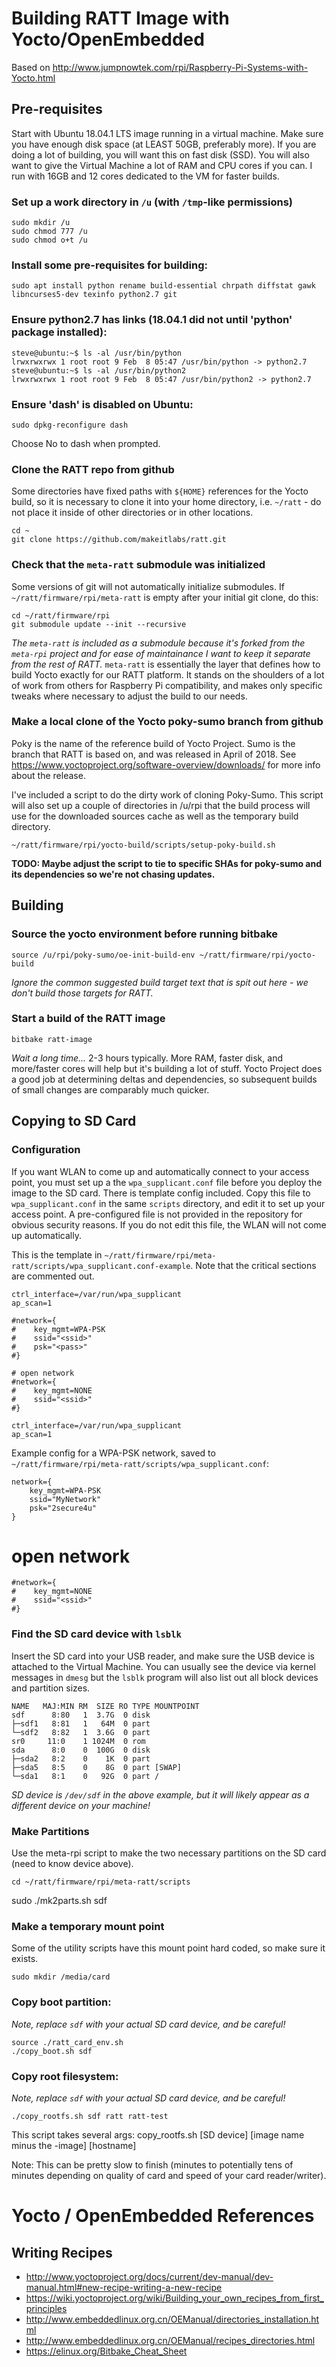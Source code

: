# Building RATT Image with Yocto/OpenEmbedded

Based on http://www.jumpnowtek.com/rpi/Raspberry-Pi-Systems-with-Yocto.html

## Pre-requisites

Start with Ubuntu 18.04.1 LTS image running in a virtual machine.  Make sure you have enough disk space (at LEAST 50GB, preferably more).  If you are
doing a lot of building, you will want this on fast disk (SSD).  You will also want to give the Virtual Machine a lot of RAM and CPU cores if you can.
I run with 16GB and 12 cores dedicated to the VM for faster builds.

### Set up a work directory in `/u` (with `/tmp`-like permissions)

    sudo mkdir /u
    sudo chmod 777 /u
    sudo chmod o+t /u

### Install some pre-requisites for building:

    sudo apt install python rename build-essential chrpath diffstat gawk libncurses5-dev texinfo python2.7 git

### Ensure python2.7 has links (18.04.1 did not until 'python' package installed):

    steve@ubuntu:~$ ls -al /usr/bin/python
    lrwxrwxrwx 1 root root 9 Feb  8 05:47 /usr/bin/python -> python2.7
    steve@ubuntu:~$ ls -al /usr/bin/python2
    lrwxrwxrwx 1 root root 9 Feb  8 05:47 /usr/bin/python2 -> python2.7

### Ensure 'dash' is disabled on Ubuntu:
    sudo dpkg-reconfigure dash

Choose No to dash when prompted.

### Clone the RATT repo from github

Some directories have fixed paths with `${HOME}` references for the Yocto build, so it is necessary to clone it into your home directory, i.e. `~/ratt` - do not place it inside of other directories or in other locations.

    cd ~
    git clone https://github.com/makeitlabs/ratt.git

### Check that the `meta-ratt` submodule was initialized

Some versions of git will not automatically initialize submodules.  If `~/ratt/firmware/rpi/meta-ratt` is empty after your initial git clone, do this:

    cd ~/ratt/firmware/rpi
    git submodule update --init --recursive

_The `meta-ratt` is included as a submodule because it's forked from the `meta-rpi` project and for ease of maintainance I want to keep it
separate from the rest of RATT._  `meta-ratt` is essentially the layer that defines how to build Yocto exactly for our RATT platform.  It
stands on the shoulders of a lot of work from others for Raspberry Pi compatibility, and makes only specific tweaks where necessary to adjust
the build to our needs.

### Make a local clone of the Yocto poky-sumo branch from github

Poky is the name of the reference build of Yocto Project.  Sumo is the branch that RATT is based on, and was released in April of 2018.
See https://www.yoctoproject.org/software-overview/downloads/ for more info about the release.

I've included a script to do the dirty work of cloning Poky-Sumo.  This script will also set up a couple of directories in
/u/rpi that the build process will use for the downloaded sources cache as well as the temporary build directory.

    ~/ratt/firmware/rpi/yocto-build/scripts/setup-poky-build.sh

**TODO: Maybe adjust the script to tie to specific SHAs for poky-sumo and its dependencies so we're not chasing updates.**
   

## Building

### Source the yocto environment before running bitbake

    source /u/rpi/poky-sumo/oe-init-build-env ~/ratt/firmware/rpi/yocto-build

_Ignore the common suggested build target text that is spit out here - we don't build those targets for RATT._

### Start a build of the RATT image

    bitbake ratt-image

_Wait a long time..._  2-3 hours typically.  More RAM, faster disk, and more/faster cores will help but it's building a lot of stuff.  Yocto Project does a good job at determining deltas and dependencies, so subsequent builds of small changes are comparably much quicker.

## Copying to SD Card

### Configuration

If you want WLAN to come up and automatically connect to your access point, you must set up a the `wpa_supplicant.conf`
file before you deploy the image to the SD card.  There is template config included.  Copy this file to `wpa_supplicant.conf` in the
same `scripts` directory, and edit it to set up your access point.  A pre-configured file is not provided in the repository
for obvious security reasons.  If you do not edit this file, the WLAN will not come up automatically.

This is the template in `~/ratt/firmware/rpi/meta-ratt/scripts/wpa_supplicant.conf-example`.  Note that the critical
sections are commented out.

    ctrl_interface=/var/run/wpa_supplicant
    ap_scan=1
    
    #network={
    #    key_mgmt=WPA-PSK
    #    ssid="<ssid>"
    #    psk="<pass>"
    #}

    # open network
    #network={
    #    key_mgmt=NONE
    #    ssid="<ssid>"
    #}

    ctrl_interface=/var/run/wpa_supplicant
    ap_scan=1

Example config for a WPA-PSK network, saved to `~/ratt/firmware/rpi/meta-ratt/scripts/wpa_supplicant.conf`:

    network={
        key_mgmt=WPA-PSK
        ssid="MyNetwork"
        psk="2secure4u"
    }



# open network
    #network={
    #    key_mgmt=NONE
    #    ssid="<ssid>"
    #}


### Find the SD card device with `lsblk`

Insert the SD card into your USB reader, and make sure the USB device is attached to the Virtual Machine.  You can usually see
the device via kernel messages in `dmesg` but the `lsblk` program will also list out all block devices and partition sizes.

    NAME   MAJ:MIN RM  SIZE RO TYPE MOUNTPOINT
    sdf      8:80   1  3.7G  0 disk
    ├─sdf1   8:81   1   64M  0 part 
    └─sdf2   8:82   1  3.6G  0 part 
    sr0     11:0    1 1024M  0 rom  
    sda      8:0    0  100G  0 disk 
    ├─sda2   8:2    0    1K  0 part 
    ├─sda5   8:5    0    8G  0 part [SWAP]
    └─sda1   8:1    0   92G  0 part /

_SD device is `/dev/sdf` in the above example, but it will likely appear as a different device on your machine!_

### Make Partitions

Use the meta-rpi script to make the two necessary partitions on the SD card (need to know device above).

    cd ~/ratt/firmware/rpi/meta-ratt/scripts

sudo ./mk2parts.sh sdf

### Make a temporary mount point

Some of the utility scripts have this mount point hard coded, so make sure it exists.

    sudo mkdir /media/card

### Copy boot partition:

_Note, replace `sdf` with your actual SD card device, and be careful!_

    source ./ratt_card_env.sh
    ./copy_boot.sh sdf

### Copy root filesystem:

_Note, replace `sdf` with your actual SD card device, and be careful!_

    ./copy_rootfs.sh sdf ratt ratt-test

This script takes several args:
    copy_rootfs.sh [SD device] [image name minus the -image] [hostname]


Note: This can be pretty slow to finish (minutes to potentially tens of minutes depending on quality of card and speed of your card reader/writer).

# Yocto / OpenEmbedded References

## Writing Recipes

  * http://www.yoctoproject.org/docs/current/dev-manual/dev-manual.html#new-recipe-writing-a-new-recipe
  * https://wiki.yoctoproject.org/wiki/Building_your_own_recipes_from_first_principles
  * http://www.embeddedlinux.org.cn/OEManual/directories_installation.html
  * http://www.embeddedlinux.org.cn/OEManual/recipes_directories.html
  * https://elinux.org/Bitbake_Cheat_Sheet
  
  
